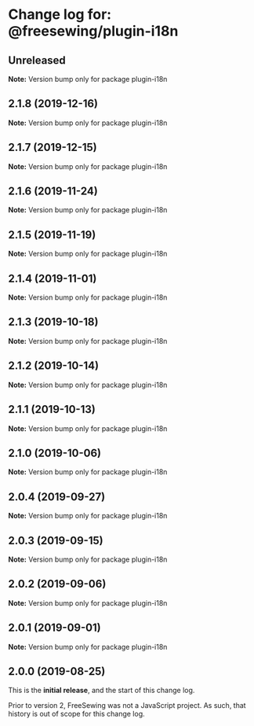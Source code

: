 # Change log for: @freesewing/plugin-i18n


## Unreleased

**Note:** Version bump only for package plugin-i18n


## 2.1.8 (2019-12-16)

**Note:** Version bump only for package plugin-i18n


## 2.1.7 (2019-12-15)

**Note:** Version bump only for package plugin-i18n


## 2.1.6 (2019-11-24)

**Note:** Version bump only for package plugin-i18n


## 2.1.5 (2019-11-19)

**Note:** Version bump only for package plugin-i18n


## 2.1.4 (2019-11-01)

**Note:** Version bump only for package plugin-i18n


## 2.1.3 (2019-10-18)

**Note:** Version bump only for package plugin-i18n


## 2.1.2 (2019-10-14)

**Note:** Version bump only for package plugin-i18n


## 2.1.1 (2019-10-13)

**Note:** Version bump only for package plugin-i18n


## 2.1.0 (2019-10-06)

**Note:** Version bump only for package plugin-i18n


## 2.0.4 (2019-09-27)

**Note:** Version bump only for package plugin-i18n


## 2.0.3 (2019-09-15)

**Note:** Version bump only for package plugin-i18n


## 2.0.2 (2019-09-06)

**Note:** Version bump only for package plugin-i18n


## 2.0.1 (2019-09-01)

**Note:** Version bump only for package plugin-i18n




## 2.0.0 (2019-08-25)

This is the **initial release**, and the start of this change log.

Prior to version 2, FreeSewing was not a JavaScript project.
As such, that history is out of scope for this change log.
